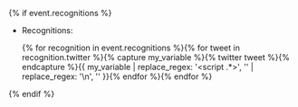 {% if event.recognitions %}
* Recognitions:

  {% for recognition in event.recognitions %}{% for tweet in recognition.twitter %}{% capture my_variable %}{% twitter tweet %}{% endcapture %}{{ my_variable | replace_regex: '<script .*></script>', '' | replace_regex: '\n', '' }}{% endfor %}{% endfor %}

{% endif %}